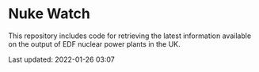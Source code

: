 # Nuke Watch

This repository includes code for retrieving the latest information available on the output of EDF nuclear power plants in the UK.

Last updated: 2022-01-26 03:07